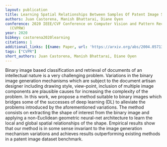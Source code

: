 ```yaml
---
layout: publication
title: Learning Spatial Relationships Between Samples Of Patent Image Shapes
authors: Juan Castorena, Manish Bhattarai, Diane Oyen
conference: 2020 IEEE/CVF Conference on Computer Vision and Pattern Recognition Workshops
  (CVPRW)
year: 2020
bibkey: castorena2020learning
citations: 1
additional_links: [{name: Paper, url: 'https://arxiv.org/abs/2004.05713'}]
tags: ["CVPR"]
short_authors: Juan Castorena, Manish Bhattarai, Diane Oyen
---
```

Binary image based classification and retrieval of documents of an
intellectual nature is a very challenging problem. Variations in the binary
image generation mechanisms which are subject to the document artisan designer
including drawing style, view-point, inclusion of multiple image components are
plausible causes for increasing the complexity of the problem. In this work, we
propose a method suitable to binary images which bridges some of the successes
of deep learning (DL) to alleviate the problems introduced by the
aforementioned variations. The method consists on extracting the shape of
interest from the binary image and applying a non-Euclidean geometric
neural-net architecture to learn the local and global spatial relationships of
the shape. Empirical results show that our method is in some sense invariant to
the image generation mechanism variations and achieves results outperforming
existing methods in a patent image dataset benchmark.